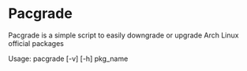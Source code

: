 # Pacgrade
Pacgrade is a simple script to easily downgrade or upgrade Arch Linux official packages

Usage: pacgrade [-v] [-h] pkg_name
